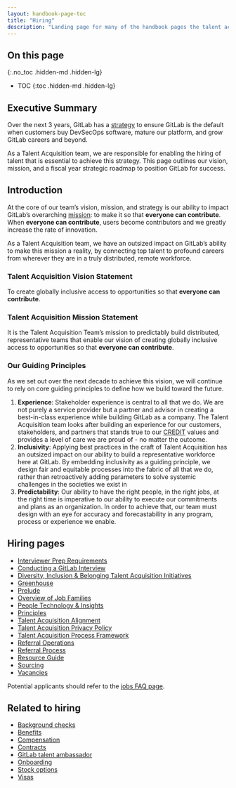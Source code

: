 ```yaml
---
layout: handbook-page-toc
title: "Hiring"
description: "Landing page for many of the handbook pages the talent acquisition team at GitLab uses."
---
```


## On this page
{:.no_toc .hidden-md .hidden-lg}

- TOC
{:toc .hidden-md .hidden-lg}

## Executive Summary
Over the next 3 years, GitLab has a [strategy](https://about.gitlab.com/company/strategy/#three-year-strategy) to ensure GitLab is the default when customers buy DevSecOps software, mature our platform, and grow GitLab careers and beyond. 

As a Talent Acquisition team, we are responsible for enabling the hiring of talent that is essential to achieve this strategy. This page outlines our vision, mission, and a fiscal year strategic roadmap to position GitLab for success. 

## Introduction 
At the core of our team’s vision, mission, and strategy is our ability to impact GitLab’s overarching [mission](https://about.gitlab.com/company/mission/): to make it so that **everyone can contribute**. When **everyone can contribute**, users become contributors and we greatly increase the rate of innovation. 

As a Talent Acquisition team, we have an outsized impact on GitLab’s ability to make this mission a reality, by connecting top talent to profound careers from wherever they are in a truly distributed, remote workforce. 

### Talent Acquisition Vision Statement
To create globally inclusive access to opportunities so that **everyone can contribute**.

### Talent Acquisition Mission Statement
It is the Talent Acquisition Team’s mission to predictably build distributed, representative teams that enable our vision of creating globally inclusive access to opportunities so that **everyone can contribute**. 

### Our Guiding Principles
As we set out over the next decade to achieve this vision, we will continue to rely on core guiding principles to define how we build toward the future. 
  1. **Experience**: Stakeholder experience is central to all that we do. We are not purely a service provider but a partner and advisor in creating a best-in-class experience while building GitLab as a company. The Talent Acquisition team looks after building an experience for our customers, stakeholders, and partners that stands true to our [CREDIT](https://about.gitlab.com/handbook/values/) values and provides a level of care we are proud of - no matter the outcome. 
  1. **Inclusivity**: Applying best practices in the craft of Talent Acquisition has an outsized impact on our ability to build a representative workforce here at GitLab. By embedding inclusivity as a guiding principle, we design fair and equitable processes into the fabric of all that we do, rather than retroactively adding parameters to solve systemic challenges in the societies we exist in   
  1. **Predictability**: Our ability to have the right people, in the right jobs, at the right time is imperative to our ability to execute our commitments and plans as an organization. In order to achieve that, our team must design with an eye for accuracy and forecastability in any program, process or experience we enable. 


## Hiring pages

- [Interviewer Prep Requirements](/handbook/hiring/interviewing/)
- [Conducting a GitLab Interview](/handbook/hiring/conducting-a-gitlab-interview/)
- [Diversity, Inclusion & Belonging  Talent Acquisition Initiatives](/company/culture/inclusion/talent-acquisition-initiatives/)
- [Greenhouse](/handbook/hiring/greenhouse/)
- [Prelude](/handbook/hiring/prelude)
- [Overview of Job Families](/handbook/hiring/job-families)
- [People Technology & Insights](/handbook/hiring/talent-acquisition-framework/talent-acquisition-operations-insights/)
- [Principles](/handbook/hiring/principles/)
- [Talent Acquisition Alignment](/handbook/hiring/recruiting-alignment/)
- [Talent Acquisition Privacy Policy](/handbook/hiring/recruitment-privacy-policy/)
- [Talent Acquisition Process Framework](/handbook/hiring/talent-acquisition-framework/)
- [Referral Operations](/handbook/hiring/referral-operations/)
- [Referral Process](/handbook/hiring/referral-process/)
- [Resource Guide](/handbook/hiring/guide/)
- [Sourcing](/handbook/hiring/sourcing/)
- [Vacancies](/handbook/hiring/vacancies/)

Potential applicants should refer to the [jobs FAQ page](/handbook/hiring/candidate/faq/).

## Related to hiring

- [Background checks](/handbook/people-policies/#background-checks)
- [Benefits](/handbook/total-rewards/benefits/)
- [Compensation](/handbook/total-rewards/compensation/)
- [Contracts](https://internal-handbook.gitlab.io/handbook/people-group/people-operations/people-connect/employment_contracts/)
- [GitLab talent ambassador](/handbook/hiring/gitlab-ambassadors/)
- [Onboarding](/handbook/people-group/general-onboarding)
- [Stock options](/handbook/stock-options)
- [Visas](/handbook/people-group/visas/)
